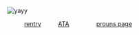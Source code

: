 ![yayy](https://github.com/user-attachments/assets/a60e75f7-eac8-44e2-8fc5-4df76914f257)


‎ ‎ ‎ ‎ ‎ ‎ ‎‎ ‎ ‎ ‎ <a href="https://rentry.co/valleysheep">rentry</a> ‎ ‎ ‎ ‎ ‎ ‎ ‎‎ ‎ ‎  ‎ ‎ ‎ ‎ ‎ ‎  <a href="https://valleysheep.atabook.org/">ATA</a> ‎ ‎ ‎ ‎ ‎ ‎ ‎‎ ‎ ‎  ‎ ‎ ‎ ‎ ‎ ‎  <a href="(https://en.pronouns.page/@valleysheep)">prouns page</a>
